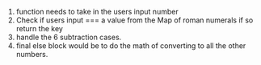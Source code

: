 1. function needs to take in the users input number 
1. Check if users input === a value from the Map of roman numerals if so return the key 
1. handle the 6 subtraction cases. 
1. final else block would be to do the math of converting to all the other numbers. 